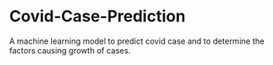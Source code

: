 # Covid-Case-Prediction
A machine learning model to predict covid case and to determine the factors causing growth of cases.
